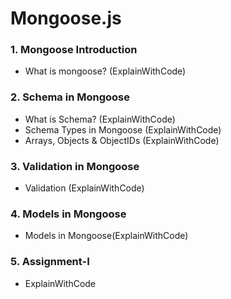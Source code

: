 # Mongoose.js
### 1. **Mongoose Introduction**
- What is mongoose? (ExplainWithCode)
### 2. **Schema in Mongoose**
- What is Schema? (ExplainWithCode)
- Schema Types in Mongoose (ExplainWithCode)
- Arrays, Objects & ObjectIDs (ExplainWithCode)
### 3. **Validation in Mongoose**
- Validation (ExplainWithCode)
### 4. **Models in Mongoose**
- Models in Mongoose(ExplainWithCode)
### 5. **Assignment-I**
- ExplainWithCode
